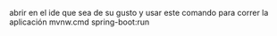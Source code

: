 abrir en el ide que sea de su gusto y usar este comando para correr la aplicación 
mvnw.cmd spring-boot:run
